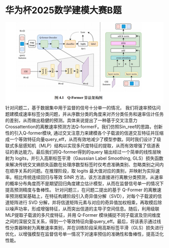 
# 华为杯2025数学建模大赛B题

![qformer](qformer.png)
针对问题二，基于数据集中用于监督的信号十分单一的情况， 我们将速率预估问题建模成速率标签分类问题，并从序数分类的角度来对齐分类任务和速率估计任务的差别，从而做出稳健的预测。具体来说提出了一种基于交叉注意力Crossattention的离散速率预测方法Q-formerF。我们仿照Sin_reef的思路，创新性的引入Q-former模块, 通过交叉注意力来建模各个子载波的信道交互特征并压缩成一个等效特征向量query_eff，从而有效地减少了模型参数。同时我们设计了级联式多层感知机（MLP）结构以实现多尺度特征的提取，从而有效增强了信道表征的表达能力。最后我们将Q-former得到的query 输出经过一个简单的线性层映射为 logits，并引入高斯标签平滑（Gaussian Label Smoothing, GLS）损失函数来解决传统交叉熵损失函数在处理序数型标签时仅考虑准确类别、忽略类别之间内在顺序关系的问题。在推理阶段，取 logits 最大值对应的类别，并映射为实际速率。相比传统连续回归与等效 SINR 方法，该方法直接进行离散分类预测，从速率的概率分布角度而不是期望回归角度建立估计模型，从而在监督信号单一的情况下提高预测精度与鲁棒性。
针对问题三，在问题二提出的基于 Q-Former 的离散速率预测框架基础上，在特征构建阶段引入奇异值分解（SVD），对每个子载波的信道矩阵进行 SVD 分解，并将信道矩阵元素与对应的奇异值加权相乘，再取模后除以噪声功率，形成增强特征，从而突出信道的主导子空间信息。随后，利用级联MLP提取子载波的多尺度特征，并用 Q-Former 模块捕捉不同子载波及空间维度之间的深层交互关系，得到一个等效特征向量query_eff。最后，将该表示通过线性分类器映射为离散速率类别，并在训练阶段采用高斯标签平滑（GLS）损失进行优化，以增强模型在监督信号单一情况下对速率预估的准确性和鲁棒性，提高泛化性能。
